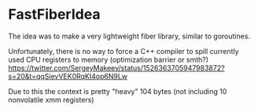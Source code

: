 # FastFiberIdea

The idea was to make a very lightweight fiber library, similar to goroutines.

Unfortunately, there is no way to force a C++ compiler to spill currently used CPU registers to memory (optimization barrier or smth?)  
https://twitter.com/SergeyMakeev/status/1526363705947983872?s=20&t=qqSievVEK0RqKI4op6N9Lw  

Due to this the context is pretty "heavy" 104 bytes (not including 10 nonvolatile xmm registers)
